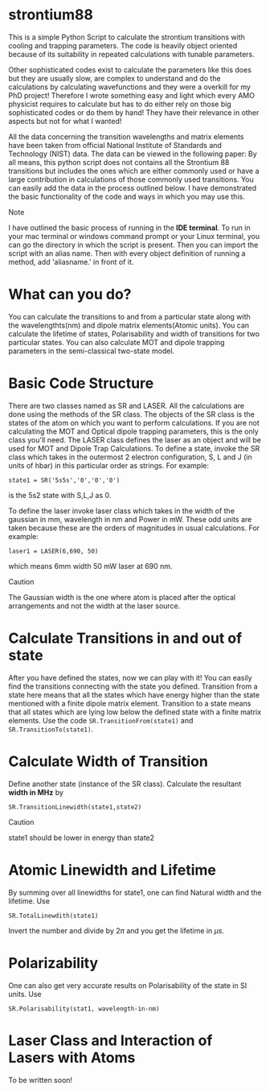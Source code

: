 # strontium88
This is a simple Python Script to calculate the strontium transitions with cooling and trapping parameters. The code is heavily object oriented because of its suitability in repeated calculations with tunable parameters. 

Other sophisticated codes exist to calculate the parameters like this does but they are usually slow, are complex to understand and do the calculations by calculating wavefunctions and they were a overkill for my PhD project! Therefore I wrote something easy and light which every AMO physicist requires to calculate but has to do either rely on those big sophisticated codes or do them by hand!
They have their relevance in other aspects but not for what I wanted!

All the data concerning the transition wavelengths and matrix elements have been taken from official National Institute of Standards and Technology (NIST) data. The data can be viewed in the following paper: 
By all means, this python script does not contains all the Strontium 88 transitions but includes the ones which are either commonly used or have a large contribution in calculations of those commonly used transitions. You can easily add the data in the process outlined below. I have demonstrated the basic functionality of the code and ways in which you may use this. 
>[!NOTE]
>I have outlined the basic process of running in the **IDE terminal**. To run in your mac terminal or windows command prompt or your Linux terminal, you can go the directory in which the script is present. Then you can import the script with an alias  name. Then with every object definition of running a method, add 'aliasname.' in front of it.


# What can you do?
You can calculate the transitions to and from a particular state along with the wavelengthts(nm) and dipole matrix elements(Atomic units). You can calculate the lifetime of states, Polarisability and width of transitions for two particular states. You can also calculate MOT and dipole trapping parameters in the semi-classical two-state model. 

# Basic Code Structure
There are two classes named as SR and LASER. All the calculations are done using the methods of the SR class. The objects of the SR class is the states of the atom on which you want to perform calculations. If you are not calculating the MOT and Optical dipole trapping parameters, this is the only class you'll need. The LASER class defines the laser as an object and will be used for MOT and Dipole Trap Calculations. 
To define a state, invoke the SR class which takes in the outermost 2 electron configuration, S, L and J (in units of hbar) in this particular order as strings. For example:

`state1 = SR('5s5s','0','0','0') `

is the 5s2 state with S,L,J as 0.

To define the laser invoke laser class which takes in the width of the gaussian in mm, wavelength in nm and Power in mW. These odd units are taken because these are the orders of magnitudes in usual calculations. For example:

`laser1 = LASER(6,690, 50)`

which means 6mm width 50 mW laser at 690 nm. 
>[!CAUTION]
>The Gaussian width is the one where atom is placed after the optical arrangements and not the width at the laser source.

# Calculate Transitions in and out of state
After you have defined the states, now we can play with it! You can easily find the transitions connecting with the state you defined. Transition from a state here means that all the states which have energy higher than the state mentioned with a finite dipole matrix element. Transition to a state means that all states which are lying low below the defined state with a finite matrix elements. Use the code
`SR.TransitionFrom(state1)` and `SR.TransitionTo(state1)`.

# Calculate Width of Transition
Define another state (instance of the SR class). Calculate the resultant **width in MHz** by


`SR.TransitionLinewidth(state1,state2)`


>[!CAUTION]
> state1 should be lower in energy than state2

# Atomic Linewidth and Lifetime
By summing over all linewidths for state1, one can find Natural width and the lifetime. Use 

`SR.TotalLinewdith(state1)`

Invert the number and divide by $2 \pi$ and you get the lifetime in $\mu s$.

# Polarizability
One can also get very accurate results on Polarisability of the state in SI units. Use 

`SR.Polarisability(stat1, wavelength-in-nm)`

# Laser Class and Interaction of Lasers with Atoms
To be written soon!

